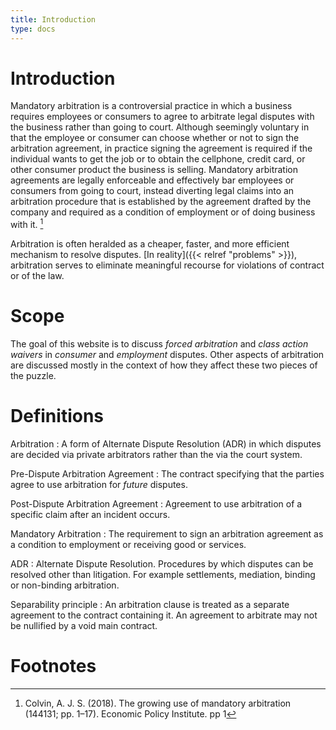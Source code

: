```yaml
---
title: Introduction
type: docs
---
```


# Introduction


Mandatory arbitration is a controversial practice in which a business requires employees or consumers to agree to arbitrate legal disputes with the business rather than going to court. Although seemingly voluntary in that the employee or consumer can choose whether or not to sign the arbitration agreement, in practice signing the agreement is required if the individual wants to get the job or to obtain the cellphone, credit card, or other consumer product the business is selling.  Mandatory arbitration agreements are legally enforceable and effectively bar employees or consumers from going to court, instead diverting legal claims into an arbitration procedure that is established by the agreement drafted by the company and required as a condition of employment or of doing business with it. [^colvin1]

Arbitration is often heralded as a cheaper, faster, and more efficient mechanism to resolve disputes. [In reality]({{< relref "problems" >}}), arbitration serves to eliminate meaningful recourse for violations of contract or of the law.

# Scope

The goal of this website is to discuss _forced arbitration_ and _class action waivers_ in _consumer_ and _employment_ disputes. Other aspects of arbitration are discussed mostly in the context of how they affect these two pieces of the puzzle.

# Definitions

Arbitration
: A form of Alternate Dispute Resolution (ADR) in which disputes are decided via private arbitrators rather than the via the court system.

Pre-Dispute Arbitration Agreement
: The contract specifying that the parties agree to use arbitration for _future_ disputes.

Post-Dispute Arbitration Agreement
: Agreement to use arbitration of a specific claim after an incident occurs.

Mandatory Arbitration
: The requirement to sign an arbitration agreement as a condition to employment or receiving good or services.

ADR
: Alternate Dispute Resolution. Procedures by which disputes can be resolved other than litigation. For example settlements, mediation, binding or non-binding arbitration.

Separability principle
: An arbitration clause is treated as a separate agreement to the contract containing it. An agreement to arbitrate may not be nullified by a void main contract.

# Footnotes

[^colvin1]: Colvin, A. J. S. (2018). The growing use of mandatory arbitration (144131; pp. 1–17). Economic Policy Institute. pp 1
